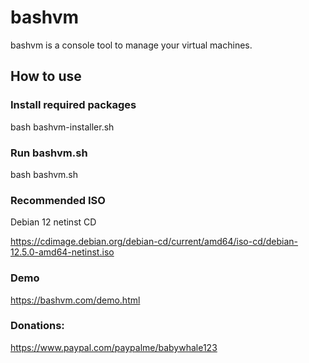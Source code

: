 # bashvm

bashvm is a console tool to manage your virtual machines. 

## How to use

### Install required packages
bash bashvm-installer.sh

### Run bashvm.sh
bash bashvm.sh

### Recommended ISO
Debian 12 netinst CD

https://cdimage.debian.org/debian-cd/current/amd64/iso-cd/debian-12.5.0-amd64-netinst.iso

### Demo
https://bashvm.com/demo.html

### Donations:
https://www.paypal.com/paypalme/babywhale123
